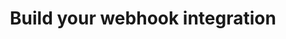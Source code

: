 ---
title: "Build your webhook integration"
menuTitle: "Building webhook <u>integration</u>"
tagline: "Build an integration based on webhooks"
desc: "Learn how to build your own integration using LiveChat webhooks."
color: "#9473dd"
type: "hidden"
---